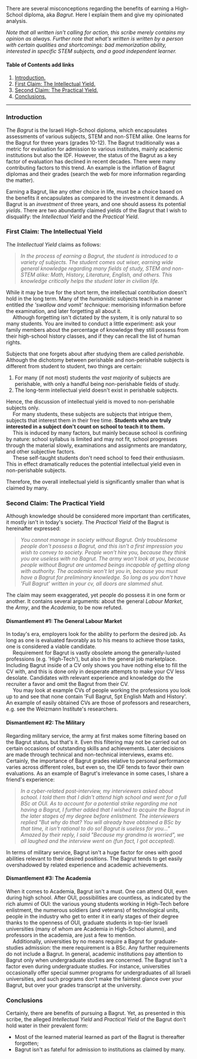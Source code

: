 There are several misconceptions regarding the benefits of earning a High-School diploma, aka *Bagrut*. Here I explain them and give my opinionated analysis.

*Note that all written isn't calling for action, this scribe merely contains my opinion as always. Further note that what's written is written by a person with certain qualities and shortcomings: bad memorization ability, interested in specific STEM subjects, and a good independent learner.*

#### Table of Contents add links
1. [Introduction.](#introduction)
2. [First Claim: The Intellectual Yield.](https://github.com/PonderingMira/LandOfPonder/blob/main/Youngling/Bagrut:%20Debunking%20Two%20Prevalent%20Claimed%20Benefits.md#first-claim-the-intellectual-yield)
3. [Second Claim: The Practical Yield.](https://github.com/PonderingMira/LandOfPonder/blob/main/Youngling/Bagrut:%20Debunking%20Two%20Prevalent%20Claimed%20Benefits.md#second-claim-the-practical-yield)
4. [Conclusions.](https://github.com/PonderingMira/LandOfPonder/new/main/Youngling#conclusions)
---

### Introduction
The *Bagrut* is the Israeli High-School diploma, which encapsulates assessments of various subjects, STEM and non-STEM alike. One learns for the Bagrut for three years (grades 10-12). The Bagrut traditionally was a metric for evaluation for admission to various institutes, mainly academic institutions but also the IDF. However, the status of the Bagrut as a key factor of evaluation has declined in recent decades. There were many contributing factors to this trend. An example is the inflation of Bagrut diplomas and their grades (search the web for more information regarding the matter).

Earning a Bagrut, like any other choice in life, must be a choice based on the benefits it encapsulates as compared to the investment it demands. A Bagrut is an *investment* of three years, and one should assess its potential *yields*. There are two abundantly claimed yields of the Bagrut that I wish to disqualify: the *Intellectual Yield* and the *Practical Yield*.

### First Claim: The Intellectual Yield
The *Intellectual Yield* claims as follows:

>*In the process of earning a Bagrut, the student is introduced to a variety of subjects. The student comes out wiser, earning wide general knowledge regarding many fields of study, STEM and non-STEM alike: Math, History, Literature, English, and others. This knowledge critically helps the student later in civilian life.*

While it may be true for the short term, the intellectual contribution doesn't hold in the long term. Many of the *humanistic* subjects teach in a manner entitled *the 'swallow and vomit' technique*: memorising information before the examination, and later forgetting all about it. 
\
&emsp; Although forgetting isn't dictated by the system, it is only natural to so many students. You are invited to conduct a little experiment: ask your family members about the percentage of knowledge they still possess from their high-school history classes, and if they can recall the list of human rights.

Subjects that one forgets about after studying them are called *perishable*. Although the dichotomy between perishable and non-perishable subjects is different from student to student, two things are certain: 
1. For many (if not most) students *the vast majority* of subjects are perishable, with only a handful being non-perishable fields of study.
2. The long-term intellectual yield doesn't exist in perishable subjects.

Hence, the discussion of intellectual yield is moved to non-perishable subjects only.
\
&emsp; For many students, these subjects are subjects that intrigue them, subjects that interest them in their free time. **Students who are truly interested in a subject don't count on school to teach it to them.**
\
&emsp; This is induced by many factors, but mainly because school is confining by nature: school syllabus is limited and may not fit, school progresses through the material slowly, examinations and assignments are mandatory, and other subjective factors. 
\
&emsp; These self-taught students don't need school to feed their enthusiasm. This in effect dramatically reduces the potential intellectual yield even in non-perishable subjects.

Therefore, the overall intellectual yield is significantly smaller than what is claimed by many.

### Second Claim: The Practical Yield
Although knowledge should be considered more important than certificates, it mostly isn't in today's society. The *Practical Yield* of the Bagrut is hereinafter expressed:
>*You cannot manage in society without Bagrut. Only troublesome people don't possess a Bagrut, and this isn't a first impression you wish to convey to society. People won't hire you, because they think you are useless with no Bagrut. The army won't look at you, because people without Bagrut are untamed beings incapable of getting along with authority. The academia won't let you in, because you must have a Bagrut for preliminary knowledge. So long as you don't have 'Full Bagrut' written in your cv, all doors are slammed shut.*

The claim may seem exaggerated, yet people do possess it in one form or another. It contains several arguments: about the general *Labour Market*, the *Army*, and the *Academia*, to be now refuted.

#### Dismantlement #1: The General Labour Market
In today's era, employers look for the ability to perform the desired job. As long as one is evaluated favorably as to his means to achieve those tasks, one is considered a viable candidate. 
\
&emsp; Requirement for Bagrut is vastly obsolete among the generally-lusted professions (e.g. 'High-Tech'), but also in the general job marketplace. Including Bagrut inside of a CV only shows you have nothing else to fill the CV with, and this is done only in desperate attempts to make your CV less desolate. Candidates with relevant experience and knowledge do the recruiter a favor and omit the Bagrut from their CV. 
\
&emsp; You may look at example CVs of people working the professions you look up to and see that none contain 'Full Bagrut, 5pt English Math and History'. An example of easily obtained CVs are those of professors and researchers, e.g. see the Weizmann Institute's researchers.

#### Dismantlement #2: The Military
Regarding military service, the army at first makes some filtering based on the Bagrut status, but that's it. Even this filtering may not be carried out on certain occasions of outstanding skills and achievements. Later decisions are made through technical and non-technical interviews, exams etc. Certainly, the importance of Bagrut grades relative to personal performance varies across different roles, but even so, the IDF tends to favor their own evaluations. As an example of Bagrut's irrelevance in some cases, I share a friend's experience: 
>*In a cyber-related post-interview, my interviewers asked about school. I told them that I didn't attend high school and went for a full BSc at OUI. As to account for a potential strike regarding me not having a Bagrut, I further added that I wished to acquire the Bagrut in the later stages of my degree before enlistment. The interviewers replied "But why do that? You will already have obtained a BSc by that time, it isn't rational to do so! Bagrut is useless for you..." Amazed by their reply, I said "Because my grandma is worried", we all laughed and the interview went on (fun fact, I got accepted).*

In terms of military service, Bagrut isn't a huge factor for ones with good abilities relevant to their desired positions. The Bagrut tends to get easily overshadowed by related experience and academic achievements.

#### Dismantlement #3: The Academia
When it comes to Academia, Bagrut isn't a must. One can attend OUI, even during high school. After OUI, possibilities are countless, as indicated by the rich alumni of OUI: the various young students working in High-Tech before enlistment, the numerous soldiers (and veterans) of technological units, people in the industry who get to enter it in early stages of their degree thanks to the openness of OUI, graduate students in top-tier Israeli universities (many of whom are Academia in High-School alumni), and professors in the academia, are just a few to mention.
\
&emsp; Additionally, universities by no means require a Bagrut for graduate-studies admission: the mere requirement is a BSc. Any further requirements do not include a Bagrut. In general, academic institutions pay attention to Bagrut only when undergraduate studies are concerned. The Bagrut isn't a factor even during undergraduate studies. For instance, universities occasionally offer special summer programs for undergraduates of all Israeli universities, and such programs don't make the faintest glance over your Bagrut, but over your grades transcript at the university.

### Conclusions
Certainly, there are benefits of pursuing a Bagrut. Yet, as presented in this scribe, the alleged *Intellectual Yield* and *Practical Yield* of the Bagrut don't hold water in their prevalent form: 
* Most of the learned material learned as part of the Bagrut is thereafter forgotten;
* Bagrut isn't as fateful for admission to institutions as claimed by many.
